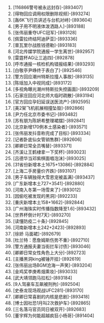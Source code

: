 
1. [116866警号被永远封存]-[893407]
1. [得物回应调用权限删除视频]-[893274]
1. [轰6K飞行员讲述与台机对峙]-[893604]
1. [男子用不明液体泼洒路人]-[893188]
1. [张伟丽重夺UFC冠军]-[893128]
1. [佩雷拉终结阿迪萨亚]-[893336]
1. [普瓦里尔战胜钱德勒]-[893183]
1. [河北传媒学院通报一学生离世]-[892957]
1. [雷霆杯AG让三追四]-[892878]
1. [呼市通报一核检机构错报结果]-[893293]
1. [白敬亭尹峥终于表白了]-[892546]
1. [警方回应潮州特斯拉撞人事故]-[893135]
1. [陈瑶加入中视同成]-[893172]
1. [多视角曝光潮州特斯拉失控画面]-[893209]
1. [石家庄回应河北师大临时疏散]-[893194]
1. [官方回应孕妇延误送医流产]-[892595]
1. [美2架飞机航展相撞坠毁]-[892866]
1. [尹力任北京市委书记]-[893482]
1. [苏有朋为陈妍希整理裙摆]-[892841]
1. [北京新增170例本土感染者]-[893571]
1. [张伟丽发抖音称完成了目标]-[893334]
1. [记者卧底仙女管销售群]-[892606]
1. [卿卿日常全员嘴替]-[893371]
1. [齐溪让王鹤棣拿一下奖杯]-[893023]
1. [吕德华当邓紫棋面唱泡沫]-[893025]
1. [31省份新增本土1675+13086]-[892884]
1. [上海二手房量价齐跌]-[893107]
1. [男子车辆独得大雪恩宠被盖满]-[893437]
1. [广东新增本土727+3541]-[892880]
1. [河南入冬第一场雪来了]-[893012]
1. [因偷吃被发现的黑洞]-[892233]
1. [重庆新增本土158+1662]-[892844]
1. [广州海珠实时传播指数降至1.6]-[893432]
1. [世界杯倒计时7天]-[893270]
1. [读懂防疫二十条]-[892845]
1. [河南新增本土242+2423]-[892893]
1. [徐娇 马面裙]-[892679]
1. [杜兰特：愿詹姆斯伤势不重]-[892710]
1. [警方通报夫妻当街拦车讨债]-[893046]
1. [卿卿日常女性角色上大分]-[892723]
1. [主播黑洞king被锤开挂]-[892619]
1. [张伟丽出场BGM沧海一声笑]-[893204]
1. [金鸡奖李庚希烟熏妆]-[893033]
1. [武大靖领跑马拉松]-[893184]
1. [9人驾豪车互飙被刑拘]-[892504]
1. [史泰龙现场观战UFC281]-[893170]
1. [卿卿日常喜剧的内核是悲剧]-[893418]
1. [博士因社恐1月叫2次救护车]-[892865]
1. [三名落马官员同日被双开]-[892683]
1. [董宇辉为何能超越疯狂小杨哥]-[891404]